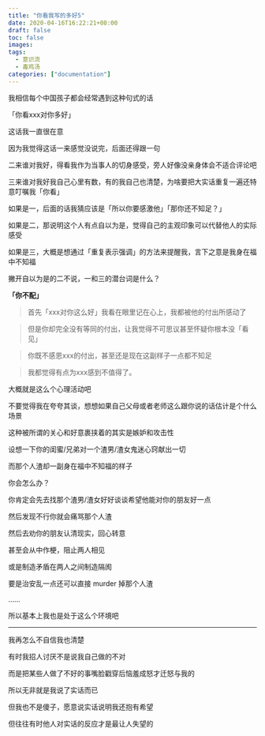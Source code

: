 ```yaml
---
title: "你看我写的多好5"
date: 2020-04-16T16:22:21+08:00
draft: false
toc: false
images:
tags: 
  - 意识流
  - 毒鸡汤
categories: ["documentation"]
---
```


我相信每个中国孩子都会经常遇到这种句式的话

「你看xxx对你多好」

这话我一直很在意

因为我觉得这话一来感觉没说完，后面还得跟一句

二来谁对我好，得看我作为当事人的切身感受，旁人好像没亲身体会不适合评论吧

三来谁对我好我自己心里有数，有的我自己也清楚，为啥要把大实话重复一遍还特意叮嘱我「你看」

如果是一，后面的话我猜应该是「所以你要感激他」「那你还不知足？」

如果是二，那说明这个人有点自以为是，觉得自己的主观印象可以代替他人的实际感受

如果是三，大概是想通过「重复表示强调」的方法来提醒我，言下之意是我身在福中不知福

撇开自以为是的二不说，一和三的潜台词是什么？

**「你不配」**

>首先「xxx对你这么好」我看在眼里记在心上，我都被他的付出所感动了

>但是你却完全没有等同的付出，让我觉得不可思议甚至怀疑你根本没「看见」

>你既不感恩xxx的付出，甚至还是现在这副样子一点都不知足

>我都觉得有点为xxx感到不值得了。

大概就是这么个心理活动吧

不要觉得我在夸夸其谈，想想如果自己父母或者老师这么跟你说的话估计是个什么场景

这种被所谓的关心和好意裹挟着的其实是嫉妒和攻击性

设想一下你的闺蜜/兄弟对一个渣男/渣女鬼迷心窍献出一切

而那个人渣却一副身在福中不知福的样子

你会怎么办？

你肯定会先去找那个渣男/渣女好好谈谈希望他能对你的朋友好一点

然后发现不行你就会痛骂那个人渣

然后去劝你的朋友认清现实，回心转意

甚至会从中作梗，阻止两人相见

或是制造矛盾在两人之间制造隔阂

要是治安乱一点还可以直接 murder 掉那个人渣

……

所以基本上我也是处于这么个环境吧

---

我再怎么不自信我也清楚

有时我招人讨厌不是说我自己做的不对

而是把某些人做了不好的事嘴脸戳穿后恼羞成怒才迁怒与我的

所以无非就是我说了实话而已

但我也不是傻子，愿意说实话说明我还抱有希望

但往往有时他人对实话的反应才是最让人失望的

